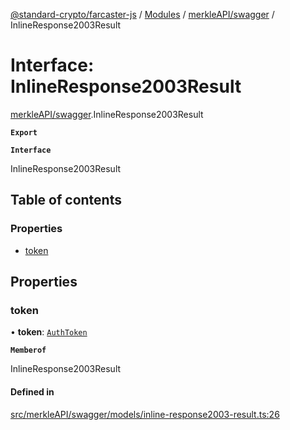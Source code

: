[@standard-crypto/farcaster-js](../README.md) / [Modules](../modules.md) / [merkleAPI/swagger](../modules/merkleAPI_swagger.md) / InlineResponse2003Result

# Interface: InlineResponse2003Result

[merkleAPI/swagger](../modules/merkleAPI_swagger.md).InlineResponse2003Result

**`Export`**

**`Interface`**

InlineResponse2003Result

## Table of contents

### Properties

- [token](merkleAPI_swagger.InlineResponse2003Result.md#token)

## Properties

### token

• **token**: [`AuthToken`](merkleAPI_swagger.AuthToken.md)

**`Memberof`**

InlineResponse2003Result

#### Defined in

[src/merkleAPI/swagger/models/inline-response2003-result.ts:26](https://github.com/standard-crypto/farcaster-js/blob/main/src/merkleAPI/swagger/models/inline-response2003-result.ts#L26)
